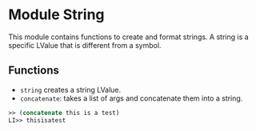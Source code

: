 # Module String

This module contains functions to create and format strings. A string is a specific LValue that is different from a symbol.

## Functions
- `string` creates a string LValue.
- `concatenate`: takes a list of args and concatenate them into a string.
```lisp
>> (concatenate this is a test)
LI>> thisisatest
```


